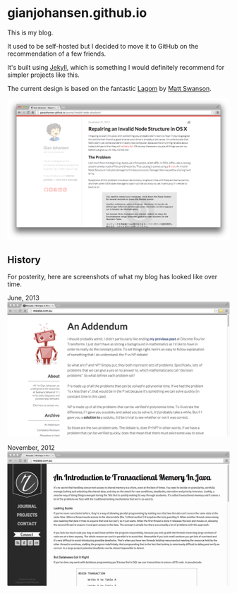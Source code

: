 # gianjohansen.github.io

This is my blog.

It used to be self-hosted but I decided to move it to GitHub on the recommendation of a few friends.

It's built using [Jekyll](http://jekyllrb.com/), which is something I would definitely recommend for simpler projects like this.

The current design is based on the fantastic [Lagom](https://github.com/swanson/lagom) by [Matt Swanson](https://github.com/swanson).

![](/assets/images/gianjohansen.github.io.png?raw=true)

## History

For posterity, here are screenshots of what my blog has looked like over time.

June, 2013
![](/assets/images/webdev_2013jun.png?raw=true)

November, 2012
![](/assets/images/webdev_2012nov.png?raw=true)